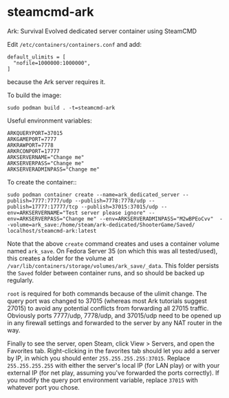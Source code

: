 # steamcmd-ark
Ark: Survival Evolved dedicated server container using SteamCMD

Edit `/etc/containers/containers.conf` and add:
```
default_ulimits = [
  "nofile=1000000:1000000",
]
```
because the Ark server requires it.

To build the image:
```
sudo podman build . -t=steamcmd-ark
```

Useful environment variables:
```
ARKQUERYPORT=37015
ARKGAMEPORT=7777
ARKRAWPORT=7778
ARKRCONPORT=17777
ARKSERVERNAME="Change me"
ARKSERVERPASS="Change me"
ARKSERVERADMINPASS="Change me"
```

To create the container::
```
sudo podman container create --name=ark_dedicated_server --publish=7777:7777/udp --publish=7778:7778/udp --publish=17777:17777/tcp --publish=37015:37015/udp --env=ARKSERVERNAME="Test server please ignore" --env=ARKSERVERPASS="Change me" --env=ARKSERVERADMINPASS="M2wBPEoCvv"  --volume=ark_save:/home/steam/ark-dedicated/ShooterGame/Saved/ localhost/steamcmd-ark:latest
```

Note that the above `create` command creates and uses a container volume named `ark_save`. On Fedora Server 35 (on which this was all tested/used), this creates a folder for the volume at `/var/lib/containers/storage/volumes/ark_save/_data`. This folder persists the `Saved` folder between container runs, and so should be backed up regularly.

`root` is required for both commands because of the ulimit change. The query port was changed to 37015 (whereas most Ark tutorials suggest 27015) to avoid any potential conflicts from forwarding all 27015 traffic. Obviously ports 7777/udp, 7778/udp, and 37015/udp need to be opened up in any firewall settings and forwarded to the server by any NAT router in the way.

Finally to see the server, open Steam, click View > Servers, and open the Favorites tab. Right-clicking in the favorites tab should let you add a server by IP, in which you should enter `255.255.255.255:37015`. Replace `255.255.255.255` with either the server's local IP (for LAN play) or with your external IP (for net play, assuming you've forwarded the ports correctly). If you modify the query port environment variable, replace `37015` with whatever port you chose.
